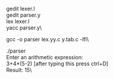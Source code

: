 gedit lexer.l\
gedit parser.y\
lex lexer.l\
yacc parser.y\

gcc -o parser lex.yy.c y.tab.c -lfl\

./parser\
Enter an arithmetic expression:\
3+4*(5-2) [after typing this press ctrl+D]\
Result: 15\
